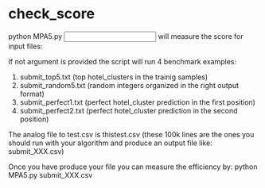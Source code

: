 # check_score

python MPA5.py <input> will measure the score for input files:

If not argument is provided the script will run 4 benchmark examples:

1. submit_top5.txt (top hotel_clusters in the trainig samples)
2. submit_random5.txt (random integers organized in the right output format)
3. submit_perfect1.txt (perfect hotel_cluster prediction in the first position)
4. submit_perfect2.txt (perfect hotel_cluster prediction in the second position)

The analog file to test.csv is thistest.csv (these 100k lines are the ones you should run with your algorithm and produce an output file like: submit_XXX.csv)

Once you have produce your file you can measure the efficiency by:
python MPA5.py submit_XXX.csv
